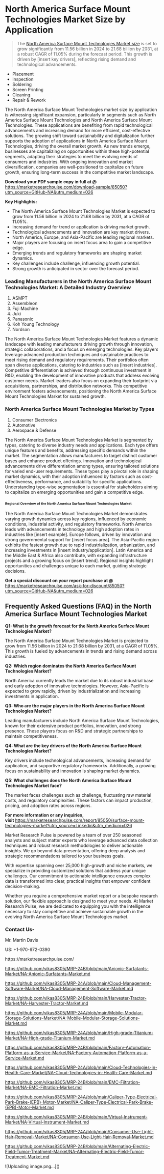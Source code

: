 
<h1>North America Surface Mount Technologies Market&nbsp;Size by Application</h1><blockquote><p>The <a href="https://marketresearchpulse.com/download-sample/85050?utm_source=GitHub-NA&amp;utm_medium=026">North America Surface Mount Technologies Market size</a> is set to grow significantly from 11.56 billion in 2024 to 21.68 billion by 2031, at a robust CAGR of 11.05% during the forecast period. This growth is driven by [insert key drivers], reflecting rising demand and technological advancements.</p></blockquote><ul><li>Placement <li> Inspection <li> Soldering <li> Screen Printing <li> Cleaning <li> Repair & Rework</li></ul><p>The North America Surface Mount Technologies market size by application is witnessing significant expansion, particularly in segments such as North America Surface Mount Technologies and North America Surface Mount Technologies. These applications are benefiting from rapid technological advancements and increasing demand for more efficient, cost-effective solutions. The growing shift toward sustainability and digitalization further supports the adoption of applications in North America Surface Mount Technologies, driving the overall market growth. As new trends emerge, businesses are capitalizing on opportunities within these high-potential segments, adapting their strategies to meet the evolving needs of consumers and industries. With ongoing innovation and market diversification, companies are well-positioned to capitalize on future growth, ensuring long-term success in the competitive market landscape.</p><p><strong>Download your PDF sample copy in full at @ </strong><a href="https://marketresearchpulse.com/download-sample/85050?utm_source=GitHub-NA&amp;utm_medium=026">https://marketresearchpulse.com/download-sample/85050?utm_source=GitHub-NA&amp;utm_medium=026</a></p><p><strong>Key Highlights: </strong></p><ul><li>The North America Surface Mount Technologies Market is expected to grow from 11.56 billion in 2024 to 21.68 billion by 2031, at a CAGR of 11.05%.</li><li>Increasing demand for trend or application is driving market growth.</li><li>Technological advancements and innovation are key market drivers.</li><li>North America, Europe, and Asia-Pacific are leading regional markets.</li><li>Major players are focusing on insert focus area to gain a competitive edge.</li><li>Emerging trends and regulatory frameworks are shaping market dynamics.</li><li>Key challenges include challenge, influencing growth potential.</li><li>Strong growth is anticipated in sector over the forecast period.</li></ul><h3>Leading Manufacturers in the North America Surface Mount Technologies Market: A Detailed Industry Overview</h3><ol><li>ASMPT</li><li>Assembleon</li><li>Fuji Machine</li><li>Juki</li><li>Panasonic</li><li>Koh Young Technology</li><li>Nordson</li></ol><div class="flex max-w-full flex-col flex-grow"><div class="min-h-8 text-message flex w-full flex-col items-end gap-2 whitespace-normal break-words [.text-message+&amp;]:mt-5" dir="auto" data-message-author-role="assistant" data-message-id="fd8432e4-4910-450d-b182-61b7bfb0a01f" data-message-model-slug="gpt-4o"><div class="flex w-full flex-col gap-1 empty:hidden first:pt-[3px]"><div class="markdown prose w-full break-words dark:prose-invert light"><p>The North America Surface Mount Technologies Market features a dynamic landscape with leading manufacturers driving growth through innovation, strategic collaborations, and a focus on emerging technologies. Key players leverage advanced production techniques and sustainable practices to meet rising demand and regulatory requirements. Their portfolios often span diverse applications, catering to industries such as [insert industries]. Competitive differentiation is achieved through continuous investment in R&amp;D, enabling the development of innovative products that address evolving customer needs. Market leaders also focus on expanding their footprint via acquisitions, partnerships, and distribution networks. This competitive environment fosters advancements, positioning the North America Surface Mount Technologies Market for sustained growth.</p></div></div></div></div><h3>North America Surface Mount Technologies Market by Types</h3><ol><li>Consumer Electronics <li> Automotive <li> Aerospace & Defense</li></ol><div class="flex max-w-full flex-col flex-grow"><div class="min-h-8 text-message flex w-full flex-col items-end gap-2 whitespace-normal break-words [.text-message+&amp;]:mt-5" dir="auto" data-message-author-role="assistant" data-message-id="084470be-0bb7-4664-bddf-5156b4f41249" data-message-model-slug="gpt-4o-mini"><div class="flex w-full flex-col gap-1 empty:hidden first:pt-[3px]"><div class="markdown prose w-full break-words dark:prose-invert light"><p>The North America Surface Mount Technologies Market is segmented by types, catering to diverse industry needs and applications. Each type offers unique features and benefits, addressing specific demands within the market. The segmentation allows manufacturers to target distinct customer bases and enhance product offerings. Innovation and technological advancements drive differentiation among types, ensuring tailored solutions for varied end-user requirements. These types play a pivotal role in shaping market dynamics, with their adoption influenced by factors such as cost-effectiveness, performance, and suitability for specific applications. Understanding type-wise segmentation is essential for stakeholders aiming to capitalize on emerging opportunities and gain a competitive edge.</p></div></div></div></div><h3><span style="font-size: 11px;">Regional Overview of the North America Surface Mount Technologies Market</span></h3><div class="flex max-w-full flex-col flex-grow"><div class="min-h-8 text-message flex w-full flex-col items-end gap-2 whitespace-normal break-words [.text-message+&amp;]:mt-5" dir="auto" data-message-author-role="assistant" data-message-id="e9038762-ce64-4e30-91c9-9bd413514231" data-message-model-slug="gpt-4o-mini"><div class="flex w-full flex-col gap-1 empty:hidden first:pt-[3px]"><div class="markdown prose w-full break-words dark:prose-invert light"><p>The North America Surface Mount Technologies Market demonstrates varying growth dynamics across key regions, influenced by economic conditions, industrial activity, and regulatory frameworks. North America leads with advancements in technology and high adoption rates in industries like [insert example]. Europe follows, driven by innovation and strong governmental support for [insert focus area]. The Asia-Pacific region exhibits the fastest growth due to rapid industrialization, urbanization, and increasing investments in [insert industry/application]. Latin America and the Middle East &amp; Africa also contribute, with expanding infrastructure projects and a growing focus on [insert trend]. Regional insights highlight opportunities and challenges unique to each market, guiding strategic decisions.</p></div></div></div></div><p><strong>Get a special discount on your report purchase at @ </strong><a href="https://marketresearchpulse.com/ask-for-discount/85050?utm_source=GitHub-NA&amp;utm_medium=026">https://marketresearchpulse.com/ask-for-discount/85050?utm_source=GitHub-NA&amp;utm_medium=026</a></p><h2>Frequently Asked Questions (FAQ) in the North America Surface Mount Technologies Market</h2><p><strong>Q1: What is the growth forecast for the North America Surface Mount Technologies Market?</strong></p><p>The North America Surface Mount Technologies Market is projected to grow from 11.56 billion in 2024 to 21.68 billion by 2031, at a CAGR of 11.05%. This growth is fueled by advancements in trends and rising demand across industries.</p><p><strong>Q2: Which region dominates the North America Surface Mount Technologies Market?</strong></p><p>North America currently leads the market due to its robust industrial base and early adoption of innovative technologies. However, Asia-Pacific is expected to grow rapidly, driven by industrialization and increasing investments in application.</p><p><strong>Q3: Who are the major players in the North America Surface Mount Technologies Market?</strong></p><p>Leading manufacturers include North America Surface Mount Technologies, known for their extensive product portfolios, innovation, and strong presence. These players focus on R&amp;D and strategic partnerships to maintain competitiveness.</p><p><strong>Q4: What are the key drivers of the North America Surface Mount Technologies Market?</strong></p><p>Key drivers include technological advancements, increasing demand for application, and supportive regulatory frameworks. Additionally, a growing focus on sustainability and innovation is shaping market dynamics.</p><p><strong>Q5: What challenges does the North America Surface Mount Technologies Market face?</strong></p><p>The market faces challenges such as challenge, fluctuating raw material costs, and regulatory complexities. These factors can impact production, pricing, and adoption rates across regions.</p><p><strong>For more information or any inquiries, visit&nbsp;</strong><a href="https://marketresearchpulse.com/report/85050/surface-mount-technologies-market?utm_source=Linkedin&utm_medium=026">https://marketresearchpulse.com/report/85050/surface-mount-technologies-market?utm_source=Linkedin&utm_medium=026</a></p><p>Market Research Pulse is powered by a team of over 250 seasoned analysts and subject matter experts who leverage advanced data collection techniques and robust research methodologies to deliver actionable insights. We go beyond data presentation, offering deep analysis and strategic recommendations tailored to your business goals.</p><p>With expertise spanning over 25,000 high-growth and niche markets, we specialize in providing customized solutions that address your unique challenges. Our commitment to actionable intelligence ensures complex data is transformed into clear, practical insights that empower confident decision-making.</p><p>Whether you require a comprehensive market report or a bespoke research solution, our flexible approach is designed to meet your needs. At Market Research Pulse, we are dedicated to equipping you with the intelligence necessary to stay competitive and achieve sustainable growth in the evolving North America Surface Mount Technologies market.</p><h3><strong>Contact Us-</strong></h3><p>Mr. Martin Davis</p><p>US: +1-970-672-0390</p><p>https://marketresearchpulse.com/</p><p><a href="https://github.com/vikas8305/MRP-24B/blob/main/Anionic-Surfatants-Market/NA-Anionic-Surfatants-Market.md">https://github.com/vikas8305/MRP-24B/blob/main/Anionic-Surfatants-Market/NA-Anionic-Surfatants-Market.md</a></p><p><a href="https://github.com/vikas8305/MRP-24A/blob/main/Cloud-Management-Software-Market/NA-Cloud-Management-Software-Market.md">https://github.com/vikas8305/MRP-24A/blob/main/Cloud-Management-Software-Market/NA-Cloud-Management-Software-Market.md</a></p><p><a href="https://github.com/vikas8305/MRP-24B/blob/main/Harvester-Tractor-Market/NA-Harvester-Tractor-Market.md">https://github.com/vikas8305/MRP-24B/blob/main/Harvester-Tractor-Market/NA-Harvester-Tractor-Market.md</a></p><p><a href="https://github.com/vikas8305/MRP-24A/blob/main/Mobile-Modular-Storage-Solutions-Market/NA-Mobile-Modular-Storage-Solutions-Market.md">https://github.com/vikas8305/MRP-24A/blob/main/Mobile-Modular-Storage-Solutions-Market/NA-Mobile-Modular-Storage-Solutions-Market.md</a></p><p><a href="https://github.com/vikas8305/MRP-24A/blob/main/High-grade-Titanium-Market/NA-High-grade-Titanium-Market.md">https://github.com/vikas8305/MRP-24A/blob/main/High-grade-Titanium-Market/NA-High-grade-Titanium-Market.md</a></p><p><a href="https://github.com/vikas8305/MRP-24B/blob/main/Factory-Automation-Platform-as-a-Service-Market/NA-Factory-Automation-Platform-as-a-Service-Market.md">https://github.com/vikas8305/MRP-24B/blob/main/Factory-Automation-Platform-as-a-Service-Market/NA-Factory-Automation-Platform-as-a-Service-Market.md</a></p><p><a href="https://github.com/vikas8305/MRP-24A/blob/main/Cloud-Technologies-in-Health-Care-Market/NA-Cloud-Technologies-in-Health-Care-Market.md">https://github.com/vikas8305/MRP-24A/blob/main/Cloud-Technologies-in-Health-Care-Market/NA-Cloud-Technologies-in-Health-Care-Market.md</a></p><p><a href="https://github.com/vikas8305/MRP-24B/blob/main/EMC-Filtration-Market/NA-EMC-Filtration-Market.md">https://github.com/vikas8305/MRP-24B/blob/main/EMC-Filtration-Market/NA-EMC-Filtration-Market.md</a></p><p><a href="https://github.com/vikas8305/MRP-24A/blob/main/Caliper-Type-Electrical-Park-Brake-(EPB)-Motor-Market/NA-Caliper-Type-Electrical-Park-Brake-(EPB)-Motor-Market.md">https://github.com/vikas8305/MRP-24A/blob/main/Caliper-Type-Electrical-Park-Brake-(EPB)-Motor-Market/NA-Caliper-Type-Electrical-Park-Brake-(EPB)-Motor-Market.md</a></p><p><a href="https://github.com/vikas8305/MRP-24B/blob/main/Virtual-Instrument-Market/NA-Virtual-Instrument-Market.md">https://github.com/vikas8305/MRP-24B/blob/main/Virtual-Instrument-Market/NA-Virtual-Instrument-Market.md</a></p><p><a href="https://github.com/vikas8305/MRP-24A/blob/main/Consumer-Use-Light-Hair-Removal-Market/NA-Consumer-Use-Light-Hair-Removal-Market.md">https://github.com/vikas8305/MRP-24A/blob/main/Consumer-Use-Light-Hair-Removal-Market/NA-Consumer-Use-Light-Hair-Removal-Market.md</a></p><p><a href="https://github.com/vikas8305/MRP-24B/blob/main/Alternating-Electric-Field-Tumor-Treatment-Market/NA-Alternating-Electric-Field-Tumor-Treatment-Market.md">https://github.com/vikas8305/MRP-24B/blob/main/Alternating-Electric-Field-Tumor-Treatment-Market/NA-Alternating-Electric-Field-Tumor-Treatment-Market.md</a></p>
![Uploading image.png…]()
